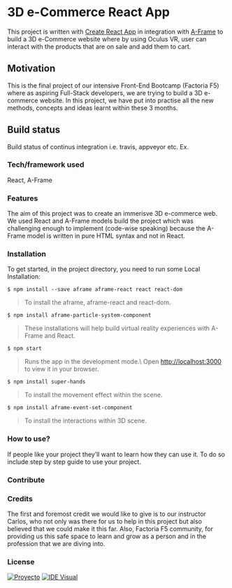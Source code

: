 # 3D e-Commerce React App

This project is written with [Create React App](https://github.com/facebook/create-react-app) in integration with [A-Frame](https://aframe.io/) to build a 3D e-Commerce website where by using Oculus VR, user can interact with the products that are on sale and add them to cart. 

## Motivation 

This is the final project of our intensive Front-End Bootcamp (Factoria F5) where as aspiring Full-Stack developers, we are trying to build a 3D e-commerce website. In this project, we have put into practise all the new methods, concepts and ideas learnt within these 3 months. 

## Build status
Build status of continus integration i.e. travis, appveyor etc. Ex. 


### Tech/framework used
React, A-Frame

### Features
The aim of this project was to create an immerisve 3D e-commerce web. We used React and A-Frame models build the project which was challenging enough to implement (code-wise speaking) because the A-Frame model is written in pure HTML syntax and not in React.  

### Installation

To get started, in the project directory, you need to run some Local Installation:

`$ npm install --save aframe aframe-react react react-dom`
> To install the aframe, aframe-react and react-dom.

`$ npm install aframe-particle-system-component`
> These installations will help build virtual reality experiences with A-Frame and React.

`$ npm start`
> Runs the app in the development mode.\ Open [http://localhost:3000](http://localhost:3000) to view it in your browser.

`$ npm install super-hands`
> To install the movement effect within the scene.

`$ npm install aframe-event-set-component`
> To install the interactions within 3D scene.

### How to use?
If people like your project they’ll want to learn how they can use it. To do so include step by step guide to use your project.

### Contribute


### Credits
The first and foremost credit we would like to give is to our instructor Carlos, who not only was there for us to help in this project but also believed that we could make it this far. Also, Factoria F5 community, for providing us this safe space to learn and grow as a person and in the profession that we are diving into.

### License

[![Proyecto](https://img.shields.io/badge/Proyecto-yellow)](https://github.com)
[![IDE Visual](https://img.shields.io/badge/IDE-red)](https://github.com)

